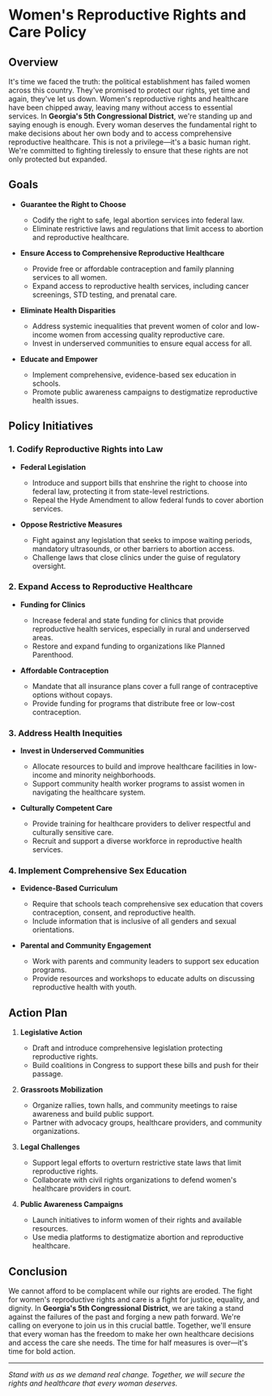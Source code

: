 # Women's Reproductive Rights and Care Policy

## Overview

It's time we faced the truth: the political establishment has failed women across this country. They've promised to protect our rights, yet time and again, they've let us down. Women's reproductive rights and healthcare have been chipped away, leaving many without access to essential services. In **Georgia's 5th Congressional District**, we're standing up and saying enough is enough. Every woman deserves the fundamental right to make decisions about her own body and to access comprehensive reproductive healthcare. This is not a privilege—it's a basic human right. We're committed to fighting tirelessly to ensure that these rights are not only protected but expanded.

## Goals

- **Guarantee the Right to Choose**
  - Codify the right to safe, legal abortion services into federal law.
  - Eliminate restrictive laws and regulations that limit access to abortion and reproductive healthcare.

- **Ensure Access to Comprehensive Reproductive Healthcare**
  - Provide free or affordable contraception and family planning services to all women.
  - Expand access to reproductive health services, including cancer screenings, STD testing, and prenatal care.

- **Eliminate Health Disparities**
  - Address systemic inequalities that prevent women of color and low-income women from accessing quality reproductive care.
  - Invest in underserved communities to ensure equal access for all.

- **Educate and Empower**
  - Implement comprehensive, evidence-based sex education in schools.
  - Promote public awareness campaigns to destigmatize reproductive health issues.

## Policy Initiatives

### 1. Codify Reproductive Rights into Law

- **Federal Legislation**
  - Introduce and support bills that enshrine the right to choose into federal law, protecting it from state-level restrictions.
  - Repeal the Hyde Amendment to allow federal funds to cover abortion services.

- **Oppose Restrictive Measures**
  - Fight against any legislation that seeks to impose waiting periods, mandatory ultrasounds, or other barriers to abortion access.
  - Challenge laws that close clinics under the guise of regulatory oversight.

### 2. Expand Access to Reproductive Healthcare

- **Funding for Clinics**
  - Increase federal and state funding for clinics that provide reproductive health services, especially in rural and underserved areas.
  - Restore and expand funding to organizations like Planned Parenthood.

- **Affordable Contraception**
  - Mandate that all insurance plans cover a full range of contraceptive options without copays.
  - Provide funding for programs that distribute free or low-cost contraception.

### 3. Address Health Inequities

- **Invest in Underserved Communities**
  - Allocate resources to build and improve healthcare facilities in low-income and minority neighborhoods.
  - Support community health worker programs to assist women in navigating the healthcare system.

- **Culturally Competent Care**
  - Provide training for healthcare providers to deliver respectful and culturally sensitive care.
  - Recruit and support a diverse workforce in reproductive health services.

### 4. Implement Comprehensive Sex Education

- **Evidence-Based Curriculum**
  - Require that schools teach comprehensive sex education that covers contraception, consent, and reproductive health.
  - Include information that is inclusive of all genders and sexual orientations.

- **Parental and Community Engagement**
  - Work with parents and community leaders to support sex education programs.
  - Provide resources and workshops to educate adults on discussing reproductive health with youth.

## Action Plan

1. **Legislative Action**
   - Draft and introduce comprehensive legislation protecting reproductive rights.
   - Build coalitions in Congress to support these bills and push for their passage.

2. **Grassroots Mobilization**
   - Organize rallies, town halls, and community meetings to raise awareness and build public support.
   - Partner with advocacy groups, healthcare providers, and community organizations.

3. **Legal Challenges**
   - Support legal efforts to overturn restrictive state laws that limit reproductive rights.
   - Collaborate with civil rights organizations to defend women's healthcare providers in court.

4. **Public Awareness Campaigns**
   - Launch initiatives to inform women of their rights and available resources.
   - Use media platforms to destigmatize abortion and reproductive healthcare.

## Conclusion

We cannot afford to be complacent while our rights are eroded. The fight for women's reproductive rights and care is a fight for justice, equality, and dignity. In **Georgia's 5th Congressional District**, we are taking a stand against the failures of the past and forging a new path forward. We're calling on everyone to join us in this crucial battle. Together, we'll ensure that every woman has the freedom to make her own healthcare decisions and access the care she needs. The time for half measures is over—it's time for bold action.

---

*Stand with us as we demand real change. Together, we will secure the rights and healthcare that every woman deserves.*